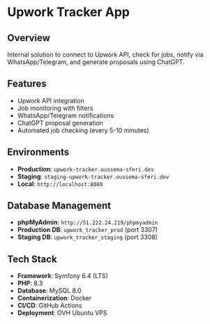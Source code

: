 # Upwork Tracker App

## Overview
Internal solution to connect to Upwork API, check for jobs, notify via WhatsApp/Telegram, and generate proposals using ChatGPT.

## Features
- Upwork API integration
- Job monitoring with filters
- WhatsApp/Telegram notifications
- ChatGPT proposal generation
- Automated job checking (every 5-10 minutes)

## Environments
- **Production**: `upwork-tracker.oussema-sferi.dev`
- **Staging**: `staging-upwork-tracker.oussema-sferi.dev`
- **Local**: `http://localhost:8080`

## Database Management
- **phpMyAdmin**: `http://51.222.24.219/phpmyadmin`
- **Production DB**: `upwork_tracker_prod` (port 3307)
- **Staging DB**: `upwork_tracker_staging` (port 3308)

## Tech Stack
- **Framework**: Symfony 6.4 (LTS)
- **PHP**: 8.3
- **Database**: MySQL 8.0
- **Containerization**: Docker
- **CI/CD**: GitHub Actions
- **Deployment**: OVH Ubuntu VPS
